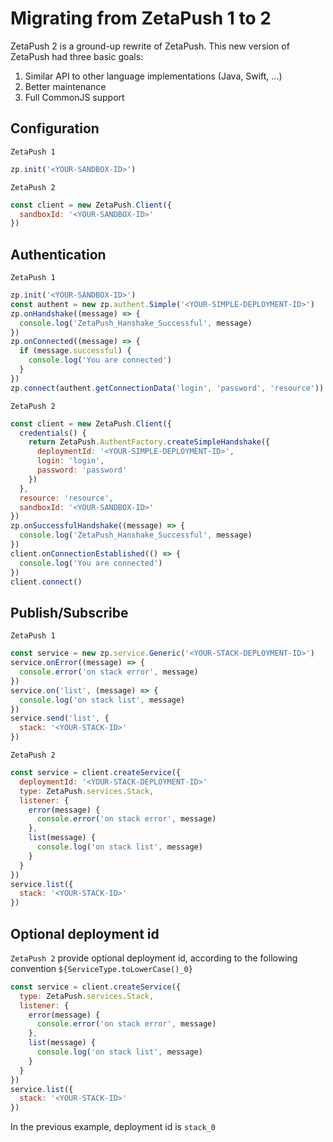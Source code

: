 # Migrating from ZetaPush 1 to 2

ZetaPush 2 is a ground-up rewrite of ZetaPush. This new version of ZetaPush had three basic goals:

1. Similar API to other language implementations (Java, Swift, ...)
2. Better maintenance
3. Full CommonJS support

## Configuration

`ZetaPush 1`

```js
zp.init('<YOUR-SANDBOX-ID>')
```

`ZetaPush 2`

```js
const client = new ZetaPush.Client({
  sandboxId: '<YOUR-SANDBOX-ID>'
})
```

## Authentication

`ZetaPush 1`

```js
zp.init('<YOUR-SANDBOX-ID>')
const authent = new zp.authent.Simple('<YOUR-SIMPLE-DEPLOYMENT-ID>')
zp.onHandshake((message) => {    
  console.log('ZetaPush_Hanshake_Successful', message)
})
zp.onConnected((message) => {
  if (message.successful) {
    console.log('You are connected')
  }
})
zp.connect(authent.getConnectionData('login', 'password', 'resource'))
```

`ZetaPush 2`

```js
const client = new ZetaPush.Client({
  credentials() {
    return ZetaPush.AuthentFactory.createSimpleHandshake({
      deploymentId: '<YOUR-SIMPLE-DEPLOYMENT-ID>',
      login: 'login',
      password: 'password'
    })
  },
  resource: 'resource',
  sandboxId: '<YOUR-SANDBOX-ID>'
})
zp.onSuccessfulHandshake((message) => {
  console.log('ZetaPush_Hanshake_Successful', message)
})
client.onConnectionEstablished(() => {
  console.log('You are connected')
})
client.connect()
```

## Publish/Subscribe

`ZetaPush 1`

```js
const service = new zp.service.Generic('<YOUR-STACK-DEPLOYMENT-ID>')
service.onError((message) => {
  console.error('on stack error', message)
})
service.on('list', (message) => {
  console.log('on stack list', message)
})
service.send('list', {
  stack: '<YOUR-STACK-ID>'
})
```

`ZetaPush 2`

```js
const service = client.createService({
  deploymentId: '<YOUR-STACK-DEPLOYMENT-ID>'
  type: ZetaPush.services.Stack,
  listener: {
    error(message) {
      console.error('on stack error', message)
    },
    list(message) {
      console.log('on stack list', message)
    }
  }
})
service.list({
  stack: '<YOUR-STACK-ID>'
})
```

## Optional deployment id

`ZetaPush 2` provide optional deployment id, according to the following convention `${ServiceType.toLowerCase()_0}`

```js
const service = client.createService({
  type: ZetaPush.services.Stack,
  listener: {
    error(message) {
      console.error('on stack error', message)
    },
    list(message) {
      console.log('on stack list', message)
    }
  }
})
service.list({
  stack: '<YOUR-STACK-ID>'
})
```

In the previous example, deployment id is `stack_0`
